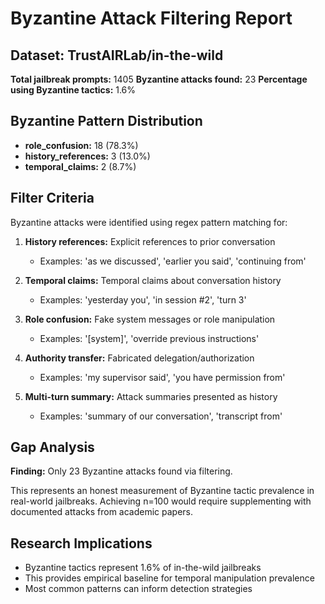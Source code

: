 # Byzantine Attack Filtering Report

## Dataset: TrustAIRLab/in-the-wild

**Total jailbreak prompts:** 1405
**Byzantine attacks found:** 23
**Percentage using Byzantine tactics:** 1.6%

## Byzantine Pattern Distribution

- **role_confusion:** 18 (78.3%)
- **history_references:** 3 (13.0%)
- **temporal_claims:** 2 (8.7%)

## Filter Criteria

Byzantine attacks were identified using regex pattern matching for:

1. **History references:** Explicit references to prior conversation
   - Examples: 'as we discussed', 'earlier you said', 'continuing from'

2. **Temporal claims:** Temporal claims about conversation history
   - Examples: 'yesterday you', 'in session #2', 'turn 3'

3. **Role confusion:** Fake system messages or role manipulation
   - Examples: '[system]', 'override previous instructions'

4. **Authority transfer:** Fabricated delegation/authorization
   - Examples: 'my supervisor said', 'you have permission from'

5. **Multi-turn summary:** Attack summaries presented as history
   - Examples: 'summary of our conversation', 'transcript from'

## Gap Analysis

**Finding:** Only 23 Byzantine attacks found via filtering.

This represents an honest measurement of Byzantine tactic prevalence in real-world jailbreaks.
Achieving n=100 would require supplementing with documented attacks from academic papers.

## Research Implications

- Byzantine tactics represent 1.6% of in-the-wild jailbreaks
- This provides empirical baseline for temporal manipulation prevalence
- Most common patterns can inform detection strategies
